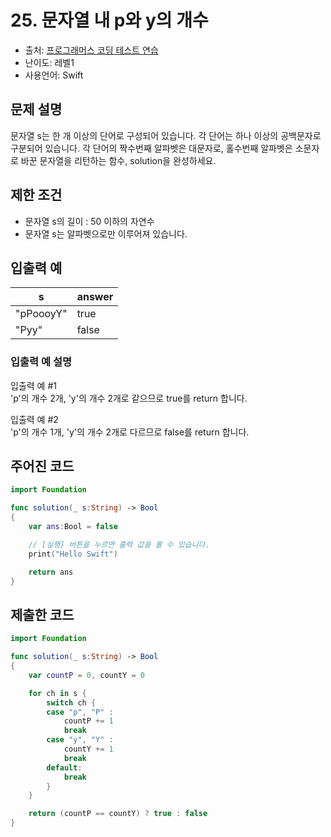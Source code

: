 # 25. 문자열 내 p와 y의 개수      

- 출처: [프로그래머스 코딩 테스트 연습](https://programmers.co.kr/learn/challenges)
- 난이도: 레벨1
- 사용언어: Swift



## 문제 설명  

문자열 s는 한 개 이상의 단어로 구성되어 있습니다. 각 단어는 하나 이상의 공백문자로 구분되어 있습니다. 각 단어의 짝수번째 알파벳은 대문자로, 홀수번째 알파벳은 소문자로 바꾼 문자열을 리턴하는 함수, solution을 완성하세요.



## 제한 조건   

- 문자열 s의 길이 : 50 이하의 자연수
- 문자열 s는 알파벳으로만 이루어져 있습니다.



## 입출력 예  

| s         | answer |
| --------- | ------ |
| "pPoooyY" | true   |
| "Pyy"     | false  |

### 입출력 예 설명  
입출력 예 #1 <br/>
'p'의 개수 2개, 'y'의 개수 2개로 같으므로 true를 return 합니다.

입출력 예 #2 <br/>
'p'의 개수 1개, 'y'의 개수 2개로 다르므로 false를 return 합니다.




## 주어진 코드  

~~~swift
import Foundation

func solution(_ s:String) -> Bool
{
    var ans:Bool = false

    // [실행] 버튼을 누르면 출력 값을 볼 수 있습니다.
    print("Hello Swift")

    return ans
}
~~~



## 제출한 코드  

~~~swift
import Foundation

func solution(_ s:String) -> Bool
{
    var countP = 0, countY = 0

    for ch in s {
        switch ch {
        case "p", "P" :
            countP += 1
            break
        case "y", "Y" :
            countY += 1
            break
        default:
            break
        }
    }

    return (countP == countY) ? true : false
}
~~~

